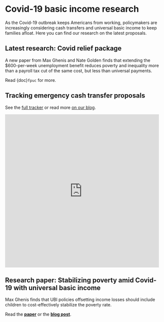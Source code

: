 Covid-19 basic income research
==============================

As the Covid-19 outbreak keeps Americans from working,
policymakers are increasingly considering cash transfers and universal basic
income to keep families afloat.
Here you can find our research on the latest proposals.

## Latest research: Covid relief package

A new paper from Max Ghenis and Nate Golden finds that extending the
$600-per-week unemployment benefit reduces poverty and inequality more than
a payroll tax cut of the same cost,
but less than universal payments.

Read {doc}`fpuc` for more.

## Tracking emergency cash transfer proposals

See the [full tracker](https://docs.google.com/spreadsheets/d/1ZuHR2uOKWoloXw5raJzMNRjOMggcWdBxYB3Jhf0B4lE/edit#gid=0) 
or read more [on our blog](https://medium.com/ubicenter/tracking-us-emergency-cash-transfer-proposals-7c4bf90e8ac8).

<iframe src="https://docs.google.com/spreadsheets/d/e/2PACX-1vQQoN_MKQqvDnUQjQHdCEISGkHYGgsSZVvHOWcv6qia260XbftP3aRh8FsPTXO-mJ8NioM7iSbNouTo/pubhtml?widget=true&amp;headers=false" style="border: 0; width:100%; height: 500px; overflow: auto;"></iframe>

## Research paper: Stabilizing poverty amid Covid-19 with universal basic income

Max Ghenis finds that UBI policies offsetting income losses should 
include children to cost-effectively stabilize the poverty rate.

Read the [**paper**](https://docs.google.com/viewer?url=https://raw.githubusercontent.com/UBICenter/covid19/master/UBI_for_Covid_19.pdf) or the
[**blog post**](https://medium.com/ubicenter/how-universal-basic-income-can-keep-poverty-from-rising-amid-covid-19-9950e4a58030).
